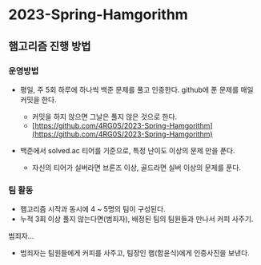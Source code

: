 # 2023-Spring-Hamgorithm

## 햄고리즘 진행 방법

### 운영방법

- 평일, 주 5회 하루에 하나씩 백준 문제를 풀고 인증한다. github에 푼 문제를 매일 커밋을 한다.
    - 커밋을 하지 않으면 그날은 풀지 않은 것으로 한다.
    - [https://github.com/4RG0S/2023-Spring-Hamgorithm](https://github.com/4RG0S/2023-Spring-Hamgorithm)
    
- 백준에서 solved.ac 티어를 기준으로, 특정 난이도 이상의 문제 만을 푼다.
    - 자신의 티어가 실버라면 브론즈 이상, 골드라면 실버 이상의 문제를 푼다.

### 팀 활동

- 햄고리즘 시작과 동시에 4 ~ 5명의 팀이 구성된다.
- 누적 3회 이상 풀지 않는다면(범죄자), 배정된 팀의 팀원들과 만나서 커피 사주기.

범죄자…

- 범죄자는 팀원들에게 커피를 사주고, 팀장인 햄(함윤식)에게 인증사진을 보낸다.
